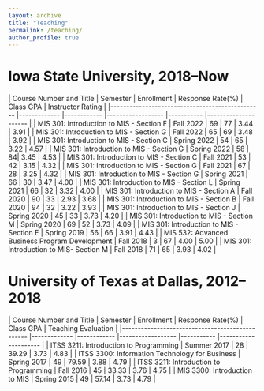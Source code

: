 ```yaml
---
layout: archive
title: "Teaching"
permalink: /teaching/
author_profile: true
---
```


<!-- {% include base_path %}

{% for post in site.teaching reversed %}
  {% include archive-single.html %}
{% endfor %} -->

# Iowa State University, 2018–Now

<!-- 2019 Spring to 2021 spring, only overall course rating, instead of instructor rating, is available. -->
<!-- | MIS 301: Introduction to MIS - Section G | Spring 2022 |  | | | | -->

| Course Number and Title | Semester | Enrollment | Response Rate(%) | Class GPA | Instructor Rating |
|------------------------------------------------ |------------- |------------ |------------------ |-----------
|--------------------- |
| MIS 301: Introduction to MIS - Section F | Fall 2022 | 69 | 77 | 3.44 | 3.91 |
| MIS 301: Introduction to MIS - Section G | Fall 2022 | 65 | 69 | 3.48 | 3.92 |
| MIS 301: Introduction to MIS - Section C | Spring 2022 | 54 | 65 | 3.22 | 4.57 |
| MIS 301: Introduction to MIS - Section G | Spring 2022 | 58 | 84| 3.45 | 4.53 |
| MIS 301: Introduction to MIS - Section C | Fall 2021 | 53 | 42 | 3.15 | 4.32 |
| MIS 301: Introduction to MIS - Section G | Fall 2021 | 67 | 28 | 3.25 | 4.32 |
| MIS 301: Introduction to MIS - Section G | Spring 2021 | 66 | 30 | 3.47 | 4.00 |
| MIS 301: Introduction to MIS - Section L | Spring 2021 | 66 | 32 | 3.32 | 4.00 |
| MIS 301: Introduction to MIS - Section A | Fall 2020 | 90 | 33 | 2.93 | 3.68 |
| MIS 301: Introduction to MIS - Section B | Fall 2020 | 94 | 32 | 3.22 | 3.93 |
| MIS 301: Introduction to MIS - Section J | Spring 2020 | 45 | 33 | 3.73 | 4.20 |
| MIS 301: Introduction to MIS - Section M | Spring 2020 | 69 | 52 | 3.73 | 4.09 |
| MIS 301: Introduction to MIS - Section E | Spring 2019 | 56 | 66 | 3.91 | 4.43 |
| MIS 532: Advanced Business Program Development | Fall 2018 | 3 | 67 | 4.00 | 5.00 |
| MIS 301: Introduction to MIS- Section M | Fall 2018 | 71 | 65 | 3.93 | 4.02 |

# University of Texas at Dallas, 2012–2018

| Course Number and Title | Semester | Enrollment | Response Rate(%) | Class GPA | Teaching Evaluation |
|------------------------------------------------ |------------- |------------ |------------------ |-----------
|--------------------- |
| ITSS 3211: Introduction to Programming | Summer 2017 | 28 | 39.29 | 3.73 | 4.83 |
| ITSS 3300: Information Technology for Business | Spring 2017 | 49 | 79.59 | 3.88 | 4.79 |
| ITSS 3211: Introduction to Programming | Fall 2016 | 45 | 33.33 | 3.76 | 4.75 |
| MIS 3300: Introduction to MIS | Spring 2015 | 49 | 57.14 | 3.73 | 4.79 |